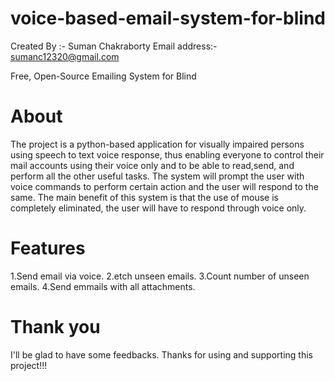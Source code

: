 # voice-based-email-system-for-blind

Created By :- Suman Chakraborty  Email address:- sumanc12320@gmail.com

Free, Open-Source Emailing System for Blind 
# About

The project is a python-based application for visually impaired persons using speech to text voice response, thus enabling everyone to control their mail accounts using their voice only and to be able to read,send, and perform all the other useful tasks. The system will prompt the user with voice commands to perform certain action and the user will respond to the same. The main benefit of this system is that the use of mouse is completely eliminated, the user will have to respond through voice only.

# Features

1.Send email via voice.
2.etch unseen emails.
3.Count number of unseen emails.
4.Send emmails with all attachments.

# Thank you

I'll be glad to have some feedbacks. Thanks for using and supporting this project!!!

